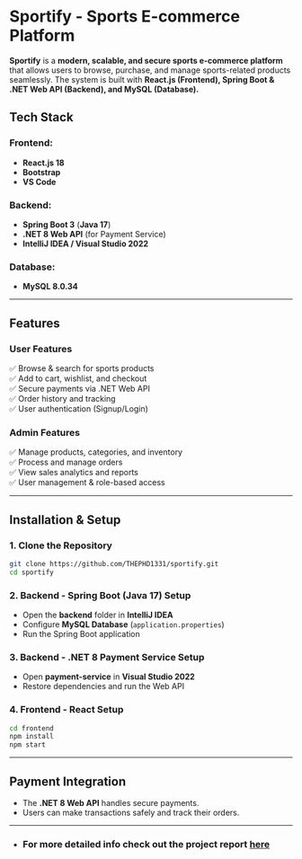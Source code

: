 # **Sportify - Sports E-commerce Platform**  

**Sportify** is a **modern, scalable, and secure sports e-commerce platform** that allows users to browse, purchase, and manage sports-related products seamlessly. The system is built with **React.js (Frontend), Spring Boot & .NET Web API (Backend), and MySQL (Database).**  

## **Tech Stack**  

### **Frontend:**  
- **React.js 18**  
- **Bootstrap**  
- **VS Code**  

### **Backend:**  
- **Spring Boot 3** (**Java 17**)  
- **.NET 8 Web API** (for Payment Service)  
- **IntelliJ IDEA / Visual Studio 2022**  

### **Database:**  
- **MySQL 8.0.34**  

---

##  **Features**  

### **User Features**  
✅ Browse & search for sports products  
✅ Add to cart, wishlist, and checkout  
✅ Secure payments via .NET Web API  
✅ Order history and tracking  
✅ User authentication (Signup/Login)  

### **Admin Features**  
✅ Manage products, categories, and inventory  
✅ Process and manage orders  
✅ View sales analytics and reports  
✅ User management & role-based access  

---

## **Installation & Setup**  

### **1. Clone the Repository**  
```sh
git clone https://github.com/THEPHD1331/sportify.git
cd sportify
```

### **2. Backend - Spring Boot (Java 17) Setup**  
- Open the **backend** folder in **IntelliJ IDEA**  
- Configure **MySQL Database** (`application.properties`)  
- Run the Spring Boot application  

### **3. Backend - .NET 8 Payment Service Setup**  
- Open **payment-service** in **Visual Studio 2022**  
- Restore dependencies and run the Web API  

### **4. Frontend - React Setup**  
```sh
cd frontend
npm install
npm start
```

---

## **Payment Integration**  
- The **.NET 8 Web API** handles secure payments.  
- Users can make transactions safely and track their orders.  

---
- ### For more detailed info check out the project report [here](https://github.com/THEPHD1331/sportify/blob/main/sportify-report.pdf)

